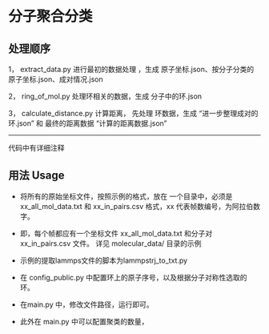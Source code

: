 # 分子聚合分类

## 处理顺序
1， extract_data.py 进行最初的数据处理 ，生成 原子坐标.json、按分子分类的原子坐标.json、成对情况.json

2， ring_of_mol.py 处理环相关的数据，生成  分子中的环.json

3， calculate_distance.py   计算距离， 先处理 环数据，生成 “进一步整理成对的环.json”  和 最终的距离数据  “计算的距离数据.json”

---
代码中有详细注释


## 用法 Usage

- 将所有的原始坐标文件，按照示例的格式，放在 一个目录中，必须是 xx_all_mol_data.txt 和 xx_in_pairs.csv 格式，xx 代表帧数编号，为阿拉伯数字。
- 即，每个帧都应有一个坐标文件 xx_all_mol_data.txt 和分子对 xx_in_pairs.csv 文件。 详见 molecular_data/ 目录的示例
- 示例的提取lammps文件的脚本为lammpstrj_to_txt.py

- 在 config_public.py 中配置环上的原子序号，以及根据分子对称性选取的环。
- 在main.py 中，修改文件路径，运行即可。
- 此外在 main.py 中可以配置聚类的数量，